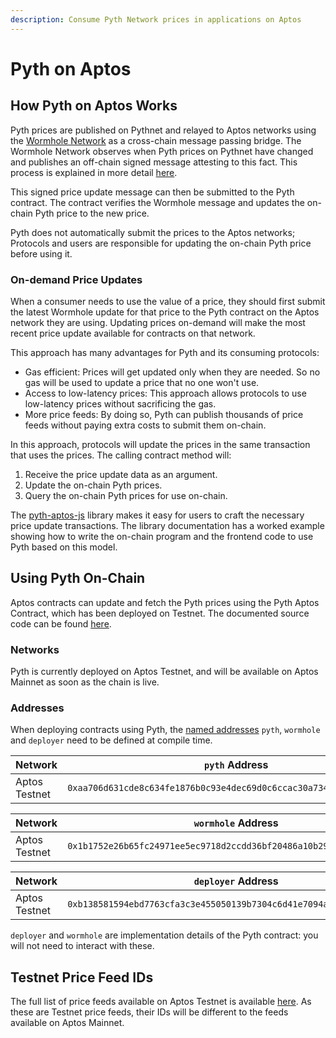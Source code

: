 ```yaml
---
description: Consume Pyth Network prices in applications on Aptos
---
```


# Pyth on Aptos

## How Pyth on Aptos Works

Pyth prices are published on Pythnet and relayed to Aptos networks using the [Wormhole Network](https://wormholenetwork.com/) as a cross-chain message passing bridge. The Wormhole Network observes when Pyth prices on Pythnet have changed and publishes an off-chain signed message attesting to this fact. This process is explained in more detail [here](https://docs.wormholenetwork.com/wormhole/).

This signed price update message can then be submitted to the Pyth contract. The contract verifies the Wormhole message and updates the on-chain Pyth price to the new price.

Pyth does not automatically submit the prices to the Aptos networks; Protocols and users are responsible for updating the on-chain Pyth price before using it.

### On-demand Price Updates

When a consumer needs to use the value of a price, they should first submit the latest Wormhole update for that price to the Pyth contract on the Aptos network they are using. Updating prices on-demand will make the most recent price update available for contracts on that network.

This approach has many advantages for Pyth and its consuming protocols:

- Gas efficient: Prices will get updated only when they are needed. So no gas will be used to update a price that no one won't use.
- Access to low-latency prices: This approach allows protocols to use low-latency prices without sacrificing the gas. 
- More price feeds: By doing so, Pyth can publish thousands of price feeds without paying extra costs to submit them on-chain.

In this approach, protocols will update the prices in the same transaction that uses the prices. The calling contract method will:
  1. Receive the price update data as an argument.
  2. Update the on-chain Pyth prices.
  3. Query the on-chain Pyth prices for use on-chain.
 
The [pyth-aptos-js](https://github.com/pyth-network/pyth-js/tree/main/pyth-aptos-js) library makes it easy for users to craft the necessary price update transactions. The library documentation has a worked example showing how to write the on-chain program and the frontend code to use Pyth based on this model.

## Using Pyth On-Chain

Aptos contracts can update and fetch the Pyth prices using the Pyth Aptos Contract, which has been deployed on Testnet. The documented source code can be found [here](https://github.com/pyth-network/pyth-crosschain/blob/main/aptos/contracts/sources/pyth.move).

### Networks 

Pyth is currently deployed on Aptos Testnet, and will be available on Aptos Mainnet as soon as the chain is live.

### Addresses

When deploying contracts using Pyth, the [named addresses](https://diem.github.io/move/address.html#named-addresses) `pyth`, `wormhole` and `deployer` need to be defined at compile time.

| Network       | `pyth` Address                                                         |
| ------------- | -----------------------------------------------------------------------|
| Aptos Testnet | `0xaa706d631cde8c634fe1876b0c93e4dec69d0c6ccac30a734e9e257042e81541`   |

| Network       | `wormhole` Address                                                     |
| ------------- | -----------------------------------------------------------------------|
| Aptos Testnet | `0x1b1752e26b65fc24971ee5ec9718d2ccdd36bf20486a10b2973ea6dedc6cd197`   |

| Network       | `deployer` Address                                                     |
| ------------- | -----------------------------------------------------------------------|
| Aptos Testnet | `0xb138581594ebd7763cfa3c3e455050139b7304c6d41e7094a1c78da4e6761ed8`   |

`deployer` and `wormhole` are implementation details of the Pyth contract: you will not need to interact with these.

## Testnet Price Feed IDs

The full list of price feeds available on Aptos Testnet is available [here](https://pyth.network/developers/price-feed-ids/#pyth-cross-chain-testnet). As these are Testnet price feeds, their IDs will be different to the feeds available on Aptos Mainnet.
